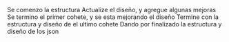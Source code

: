 Se comenzo la estructura 
Actualize el diseño, y agregue algunas mejoras 
Se termino el primer cohete, y se esta mejorando el diseño
Termine con  la estructura  y diseño de el ultimo cohete 
Dando por finalizado la estructura y diseño de los json 